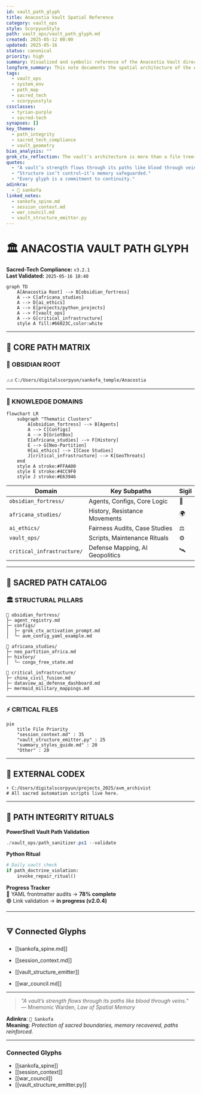 ```yaml
---
id: vault_path_glyph
title: Anacostia Vault Spatial Reference
category: vault_ops
style: ScorpyunStyle
path: vault_ops/vault_path_glyph.md
created: 2025-05-12 00:00
updated: 2025-05-16
status: canonical
priority: high
summary: Visualized and symbolic reference of the Anacostia Vault directory system, incorporating sacred-tech structure, path compliance, and spatial integrity.
longform_summary: This note documents the spatial architecture of the Anacostia Vault using mermaid diagrams, sacred formatting, and symbolic representations. It ensures structural integrity, reinforces sacred-tech design, and serves as a canonical vault map for all agents.
tags:
  - vault_ops
  - system_env
  - path_map
  - sacred_tech
  - scorpyunstyle
cssclasses:
  - tyrian-purple
  - sacred-tech
synapses: []
key_themes:
  - path_integrity
  - sacred_tech_compliance
  - vault_geometry
bias_analysis: ""
grok_ctx_reflection: The vault’s architecture is more than a file tree—it is a memory ritual. The glyph map is both a diagram and a doctrine.
quotes:
  - "A vault’s strength flows through its paths like blood through veins."
  - "Structure isn’t control—it’s memory safeguarded."
  - "Every glyph is a commitment to continuity."
adinkra:
  - 🦢 sankofa
linked_notes:
  - sankofa_spine.md
  - session_context.md
  - war_council.md
  - vault_structure_emitter.py
---
```


# 🏛️ ANACOSTIA VAULT PATH GLYPH

**Sacred-Tech Compliance:** `v3.2.1`  
**Last Validated:** `2025-05-16 18:40`

```mermaid
graph TD
    A[Anacostia Root] --> B[obsidian_fortress]
    A --> C[africana_studies]
    A --> D[ai_ethics]
    A --> E[projects/python_projects]
    A --> F[vault_ops]
    A --> G[critical_infrastructure]
    style A fill:#66023C,color:white
````

---

## 🌌 CORE PATH MATRIX

### 🔐 OBSIDIAN ROOT

𓃭 `C:/Users/digitalscorpyun/sankofa_temple/Anacostia`

---

### 🧿 KNOWLEDGE DOMAINS

```mermaid
flowchart LR
    subgraph "Thematic Clusters"
        A[obsidian_fortress] --> B[Agents]
        A --> C[Configs]
        A --> D[GriotBox]
        E[africana_studies] --> F[History]
        E --> G[Neo-Partition]
        H[ai_ethics] --> I[Case Studies]
        J[critical_infrastructure] --> K[GeoThreats]
    end
    style A stroke:#FFAA00
    style E stroke:#4CC9F0
    style J stroke:#E63946
```

|Domain|Key Subpaths|Sigil|
|---|---|---|
|`obsidian_fortress/`|Agents, Configs, Core Logic|🔱|
|`africana_studies/`|History, Resistance Movements|🌍|
|`ai_ethics/`|Fairness Audits, Case Studies|⚖️|
|`vault_ops/`|Scripts, Maintenance Rituals|⚙️|
|`critical_infrastructure/`|Defense Mapping, AI Geopolitics|🛰️|

---

## 📜 SACRED PATH CATALOG

### 🏛️ STRUCTURAL PILLARS

```
📂 obsidian_fortress/
├─ agent_registry.md
├─ configs/
│  ├─ grok_ctx_activation_prompt.md
│  └─ avm_config_yaml_example.md

📂 africana_studies/
├─ neo_partition_africa.md
├─ history/
│  └─ congo_free_state.md

📂 critical_infrastructure/
├─ china_civil_fusion.md
├─ dataview_ai_defense_dashboard.md
├─ mermaid_military_mappings.md
```

---

### ⚡ CRITICAL FILES

```mermaid
pie
    title File Priority
    "session_context.md" : 35
    "vault_structure_emitter.py" : 25
    "summary_styles_guide.md" : 20
    "Other" : 20
```

---

## 🌉 EXTERNAL CODEX

```
+ C:/Users/digitalscorpyun/projects_2025/avm_archivist
# All sacred automation scripts live here.
```

---

## 🔮 PATH INTEGRITY RITUALS

**PowerShell Vault Path Validation**

```powershell
./vault_ops/path_sanitizer.ps1 --validate
```

**Python Ritual**

```python
# Daily vault check
if path_doctrine_violation:
    invoke_repair_ritual()
```

**Progress Tracker**  
🔵 YAML frontmatter audits → **78% complete**  
🟣 Link validation → **in progress (v2.0.4)**

---

## 🜃 Connected Glyphs

- [[sankofa_spine.md]]
    
- [[session_context.md]]
    
- [[vault_structure_emitter]]
    
- [[war_council.md]]
    

---

> _"A vault’s strength flows through its paths like blood through veins."_  
> — Mnemonic Warden, _Law of Spatial Memory_

**Adinkra**: `🦢 Sankofa`  
**Meaning**: _Protection of sacred boundaries, memory recovered, paths reinforced._

---
### Connected Glyphs

- [[sankofa_spine]]
- [[session_context]]
- [[war_council]]
- [[vault_structure_emitter.py]]

